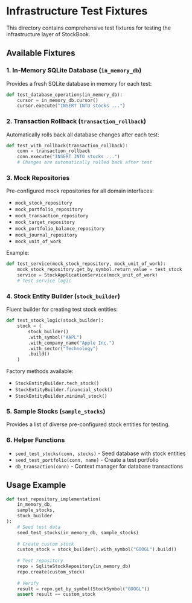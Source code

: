 # Infrastructure Test Fixtures

This directory contains comprehensive test fixtures for testing the infrastructure layer of StockBook.

## Available Fixtures

### 1. In-Memory SQLite Database (`in_memory_db`)
Provides a fresh SQLite database in memory for each test:
```python
def test_database_operations(in_memory_db):
    cursor = in_memory_db.cursor()
    cursor.execute("INSERT INTO stocks ...")
```

### 2. Transaction Rollback (`transaction_rollback`)
Automatically rolls back all database changes after each test:
```python
def test_with_rollback(transaction_rollback):
    conn = transaction_rollback
    conn.execute("INSERT INTO stocks ...")
    # Changes are automatically rolled back after test
```

### 3. Mock Repositories
Pre-configured mock repositories for all domain interfaces:
- `mock_stock_repository`
- `mock_portfolio_repository`
- `mock_transaction_repository`
- `mock_target_repository`
- `mock_portfolio_balance_repository`
- `mock_journal_repository`
- `mock_unit_of_work`

Example:
```python
def test_service(mock_stock_repository, mock_unit_of_work):
    mock_stock_repository.get_by_symbol.return_value = test_stock
    service = StockApplicationService(mock_unit_of_work)
    # Test service logic
```

### 4. Stock Entity Builder (`stock_builder`)
Fluent builder for creating test stock entities:
```python
def test_stock_logic(stock_builder):
    stock = (
        stock_builder()
        .with_symbol("AAPL")
        .with_company_name("Apple Inc.")
        .with_sector("Technology")
        .build()
    )
```

Factory methods available:
- `StockEntityBuilder.tech_stock()`
- `StockEntityBuilder.financial_stock()`
- `StockEntityBuilder.minimal_stock()`

### 5. Sample Stocks (`sample_stocks`)
Provides a list of diverse pre-configured stock entities for testing.

### 6. Helper Functions
- `seed_test_stocks(conn, stocks)` - Seed database with stock entities
- `seed_test_portfolio(conn, name)` - Create a test portfolio
- `db_transaction(conn)` - Context manager for database transactions

## Usage Example

```python
def test_repository_implementation(
    in_memory_db,
    sample_stocks,
    stock_builder
):
    # Seed test data
    seed_test_stocks(in_memory_db, sample_stocks)
    
    # Create custom stock
    custom_stock = stock_builder().with_symbol("GOOGL").build()
    
    # Test repository
    repo = SqliteStockRepository(in_memory_db)
    repo.create(custom_stock)
    
    # Verify
    result = repo.get_by_symbol(StockSymbol("GOOGL"))
    assert result == custom_stock
```